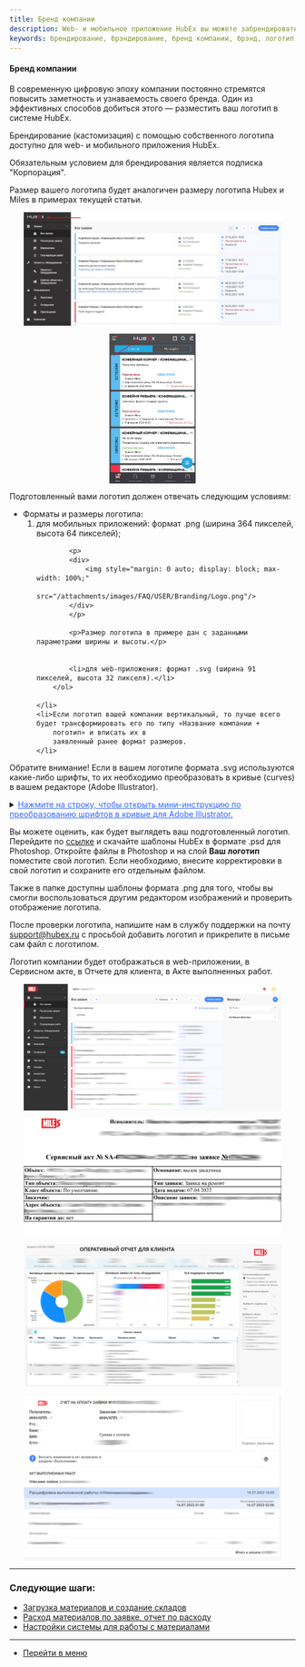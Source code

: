 ```yaml
---
title: Бренд компании
description: Web- и мобильное приложение HubEx вы можете забрендировать с помощью собственного логотипа. Обязательным условием для использования собственного логотипа является подписка PROFI. Для того, чтобы добавить логоитип вашей компании, напишите нам в службу поддержки на почту support@hubex.ru с просьбой добавить логотип.
keywords: брендирование, брэндирование, бренд компании, брэнд, логотип, свой логотип, собственный логотип, hubex, хабекс, хубекс, хабикс
---
```


#### Бренд компании
<html>
<meta charset="utf-8">

</html>
<body>
<p>В современную цифровую эпоху компании постоянно стремятся повысить заметность и узнаваемость своего бренда. Один из
    эффективных способов добиться этого — разместить ваш логотип в системе HubEx. </p>
<p>Брендирование (кастомизация) с помощью собственного логотипа доступно для web- и мобильного приложения HubEx.</p>
<p> Обязательным условием для
    брендирования является подписка "Корпорация". </p>
<p>Размер вашего логотипа будет аналогичен размеру логотипа Hubex и Miles в примерах текущей статьи. </p>


<p>
<div>
    <img style="margin: 0 auto; display: block; max-width: 90%;"
         src="/attachments/images/FAQ/USER/Branding/LogoMain.jpg"/>
</div>
</p>
<p>
<div>
    <img style="margin: 0 auto; display: block; max-width: 30%;"
         src="/attachments/images/FAQ/USER/Branding/LogoMob.jpg"/>
</div>
</p>



<p>Подготовленный вами логотип должен отвечать следующим условиям:</p>
<ul>
    <li>Форматы и размеры логотипа:
        <ol>
            <li>для мобильных приложений: формат .png (ширина 364 пикселей, высота 64 пикселей);</li>

            <p>
            <div>
                <img style="margin: 0 auto; display: block; max-width: 100%;"
                     src="/attachments/images/FAQ/USER/Branding/Logo.png"/>
            </div>
            </p>

            <p>Размер логотипа в примере дан с заданными параметрами ширины и высоты.</p>


            <li>для web-приложения: формат .svg (ширина 91 пикселей, высота 32 пикселя).</li>
        </ol>

    </li>
    <li>Если логотип вашей компании вертикальный, то лучше всего будет трансформировать его по типу «Название компании +
        логотип» и вписать их в
        заявленный ранее формат размеров.
    </li>


</ul>

<p>Обратите внимание! Если в вашем логотипе формата .svg используются какие-либо шрифты, то их необходимо преобразовать
    в кривые (curves) в вашем редакторе (Adobe Illustrator).</p>

<p>
    <details>
        <summary><span style="text-decoration: underline; color: #3366ff;"><span>Нажмите на строку, чтобы открыть мини-инструкцию по преобразованию шрифтов в кривые для Adobe Illustrator.</span></span>
        </summary>
<p>Два способа преобразования шрифта в кривые:</p>
<ol>
    <li>Первый способ:
    <ul>
        <li>выделите текстовую надпись и щелкните правой кнопкой мыши, затем в контекстном меню выберите пункт <strong>Преобразовать в кривые</strong>; 
        <li>сохраните логотип.</li>
            <p><div>
                <img style="margin-left: 100px; margin: 0 auto; max-width: 110%;"
                     src="/attachments/images/FAQ/USER/Branding/AI1.png"/>
            </div></p>
        </li>
        
       
    </ul>
    </li>

    <li>Второй способ:
    <ul>
        <li>выделите текстовую надпись и перейдите в меню <strong>Объект - Разобрать</strong>;
               </li>
               <p><div>
                <img style="margin: 0 auto; max-width: 110%;"
                     src="/attachments/images/FAQ/USER/Branding/AI2.png"/>
            </div></p>
        <li>в открывшемся окне установите флажки напротив пунктов <strong>Объект</strong> и <strong>Заливку</strong> и нажмите <strong>Ок</strong>;  
        <li>сохраните логотип.</li>
           <p><div>
                <img style="margin: 0 auto; display: block; max-width: 110%;"
                     src="/attachments/images/FAQ/USER/Branding/AI3.png"/>
            </div></p>
        </li>
         
      
    </ul>
    </li>
</ol>
</details></p>

<p>Вы можете оценить, как будет выглядеть ваш подготовленный логотип. Перейдите по <a
        href="https://smartsrv.sharepoint.com/:f:/s/HubEx/EmsLh1U4t0VKkrOSXJC_yYABeSPNNbR9qOtBboZOlva20w?e=2ZNokp"
        target="_blank">ссылке</a> и скачайте шаблоны HubEx в формате .psd для Photoshop. Откройте файлы в Photoshop и
    на слой <strong>Ваш логотип</strong> поместите свой логотип. Если необходимо, внесите корректировки в свой логотип и
    сохраните его отдельным файлом.</p>
<p>Также в папке доступны шаблоны формата .png для того, чтобы вы смогли воспользоваться другим редактором изображений и
    проверить отображение логотипа.</p>
<p>После проверки логотипа, напишите нам в службу поддержки на почту <a
        href="mailto:support@hubex.ru" target="_blank" rel="noopener">
    support@hubex.ru</a> с просьбой добавить логотип и прикрепите в письме сам файл с логотипом.</p>

<p>Логотип компании будет отображаться в web-приложении, в Сервисном акте, в Отчете для клиента, в Акте выполненных
    работ. </p>
<p>
<div>
    <img style="margin: 0 auto; display: block; max-width: 90%;"
         src="/attachments/images/FAQ/USER/Branding/Tickets.jpg"/>
</div>
</p>
<p>
<div>
    <img style="margin: 0 auto; display: block; max-width: 90%;"
         src="/attachments/images/FAQ/USER/Branding/Act.jpg"/>
</div>
</p>
<p>
<div>
    <img style="margin: 0 auto; display: block; max-width: 90%;"
         src="/attachments/images/FAQ/USER/Branding/Analytics.jpg"/>
</div>
</p>
<p>
<div>
    <img style="margin: 0 auto; display: block; max-width: 90%;"
         src="/attachments/images/FAQ/USER/Branding/Check.jpg"/>
</div>
</p>


</body>

___
### Следующие шаги:
- [Загрузка материалов и создание складов](./Materials.md)
- [Расход материалов по заявке, отчет по расходу](./Withdrawals.md)
- [Настройки системы для работы с материалами](./SettingsWithMaterials.md)


___
- [Перейти в меню](http://wiki.hubex.ru)

